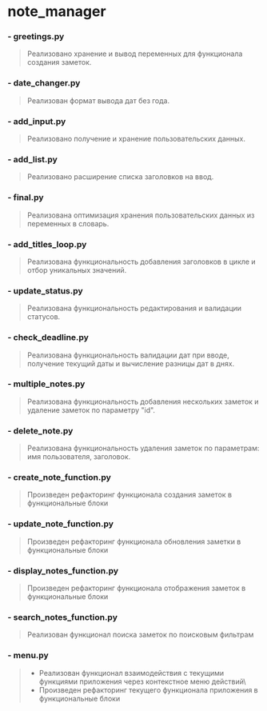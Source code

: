 # note_manager

### - **greetings.py**
>Реализовано хранение и вывод переменных для функционала создания заметок.


### - **date_changer.py**
>Реализован формат вывода дат без года.


### - **add_input.py**
>Реализовано получение и хранение пользовательских данных.


### - **add_list.py**
>Реализовано расширение списка заголовков на ввод.


### - **final.py**
>Реализована оптимизация хранения пользовательских данных из переменных в словарь.


### - **add_titles_loop.py**
>Реализована функциональность добавления заголовков в цикле и отбор уникальных значений.


### - **update_status.py**
>Реализована функциональность редактирования и валидации статусов.


### - **check_deadline.py**
>Реализована функциональность валидации дат при вводе, получение текущий даты и вычисление разницы дат в днях.


### - **multiple_notes.py**
>Реализована функциональность добавления нескольких заметок и удаление заметок по параметру "id".


### - **delete_note.py**
>Реализована функциональность удаления заметок по параметрам: имя пользователя, заголовок.


### - **create_note_function.py**
>Произведен рефакторинг функционала создания заметок в функциональные блоки


### - **update_note_function.py**
>Произведен рефакторинг функционала обновления заметки в функциональные блоки


### - **display_notes_function.py**
>Произведен рефакторинг функционала отображения заметок в функциональные блоки


### - **search_notes_function.py**
>Реализован функционал поиска заметок по поисковым фильтрам


### - **menu.py**
> - Реализован функционал взаимодействия с текущими функциями приложения через контекстное меню действий\
> - Произведен рефакторинг текущего функционала приложения в функциональные блоки